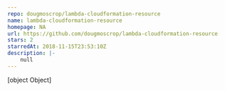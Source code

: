 ```yaml
---
repo: dougmoscrop/lambda-cloudformation-resource
name: lambda-cloudformation-resource
homepage: NA
url: https://github.com/dougmoscrop/lambda-cloudformation-resource
stars: 2
starredAt: 2018-11-15T23:53:10Z
description: |-
    null
---
```


[object Object]
